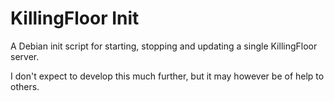 # KillingFloor Init

A Debian init script for starting, stopping and updating a single KillingFloor server.

I don't expect to develop this much further, but it may however be of help to others.